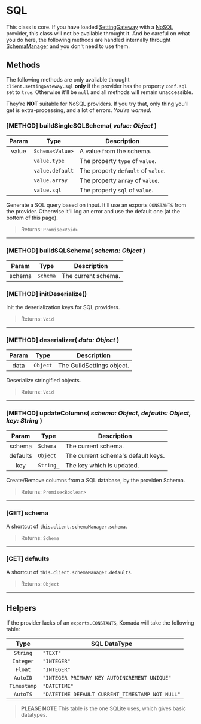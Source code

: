 # SQL

This class is core. If you have loaded [SettingGateway](../settingGateway.md) with a [NoSQL](https://en.wikipedia.org/wiki/NoSQL) provider, this class will
not be available throught it. And be careful on what you do here, the following methods are handled internally throught [SchemaManager](./schemaManager.md) and you don't need to use them.

## Methods

The following methods are only available throught `client.settingGateway.sql` **only** if the provider has the property `conf.sql` set to `true`. Otherwise it'll be `null` and all methods will remain unaccessible.

They're **NOT** suitable for NoSQL providers. If you try that, only thing you'll get is extra-processing, and a lot of errors. *You're warned*.

### [METHOD] buildSingleSQLSchema( _**value**: Object_ )

| Param | Type | Description |
| :---: | ---- | ----------- |
| value | `Schema<Value>` | A value from the schema. |
|       | `value.type` | The property `type` of `value`. |
|       | `value.default` | The property `default` of `value`. |
|       | `value.array` | The property `array` of `value`. |
|       | `value.sql` | The property `sql` of `value`. |

Generate a SQL query based on input. It'll use an exports `CONSTANTS` from the provider. Otherwise it'll log an error and use the default one (at the bottom of this page).

> Returns: `Promise<Void>`

___

### [METHOD] buildSQLSchema( _**schema**: Object_ )

| Param | Type | Description |
| :---: | ---- | ----------- |
| schema | `Schema` | The current schema. |

### [METHOD] initDeserialize()

Init the deserialization keys for SQL providers.

> Returns: `Void`

___

### [METHOD] deserializer( _**data**: Object_ )

| Param | Type | Description |
| :---: | ---- | ----------- |
| data | `Object` | The GuildSettings object. |

Deserialize stringified objects.

> Returns: `Void`

___

### [METHOD] updateColumns( _**schema**: Object, **defaults**: Object, **key**: String_ )

| Param | Type | Description |
| :---: | ---- | ----------- |
| schema | `Schema` | The current schema. |
| defaults | `Object` | The current schema's default keys. |
| key | `String_` | The key which is updated. |

Create/Remove columns from a SQL database, by the providen Schema.

> Returns: `Promise<Boolean>`

___

### [GET] schema

A shortcut of `this.client.schemaManager.schema`.

> Returns: `Schema`

___

### [GET] defaults

A shortcut of `this.client.schemaManager.defaults`.

> Returns: `Object`

___


## Helpers

If the provider lacks of an `exports.CONSTANTS`, Komada will take the following table:

|        Type | SQL DataType                                    |
| :---------: | ----------------------------------------------- |
|    `String` | `"TEXT"`                                        |
|   `Integer` | `"INTEGER"`                                     |
|     `Float` | `"INTEGER"`                                     |
|    `AutoID` | `"INTEGER PRIMARY KEY AUTOINCREMENT UNIQUE"`    |
| `Timestamp` | `"DATETIME"`                                    |
|    `AutoTS` | `"DATETIME DEFAULT CURRENT_TIMESTAMP NOT NULL"` |

> **PLEASE NOTE** This table is the one SQLite uses, which gives basic datatypes.